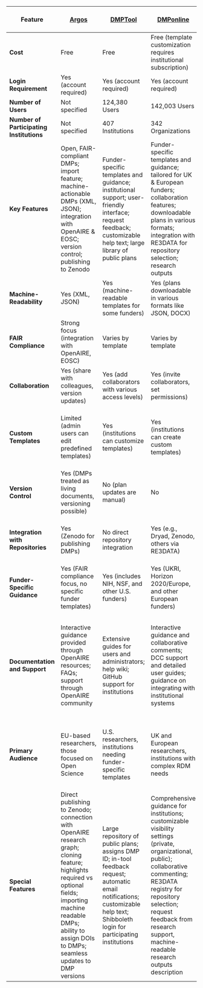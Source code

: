 | **Feature**       | [**Argos**](https://argos.openaire.eu/splash/) | [**DMPTool**](https://dmptool.org) | [**DMPonline**](https://dmponline.dcc.ac.uk/) | [**Data Stewardship Wizard**](https://ds-wizard.org/) |
|--------------------------|-----------|--------------|---------------|----------------------------------|
| **Cost**                 | Free      | Free         | Free (template customization requires institutional subscription) | Free (basic); customization requires programming skills |
| **Login Requirement**    | Yes (account required) | Yes (account required) | Yes (account required) | Yes (account required) |
| **Number of Users**      | Not specified | 124,380 Users | 142,003 Users | Not specified |
| **Number of Participating Institutions** | Not specified | 407 Institutions | 342 Organizations | Not specified |
| **Key Features**         | Open, FAIR-compliant DMPs; import feature; machine-actionable DMPs (XML, JSON); integration with OpenAIRE & EOSC; version control; publishing to Zenodo | Funder-specific templates and guidance; institutional support; user-friendly interface; request feedback; customizable help text; large library of public plans | Funder-specific templates and guidance; tailored for UK & European funders; collaboration features; downloadable plans in various formats; integration with RE3DATA for repository selection; research outputs | Smart questionnaires; interactive data management planning; real-time collaboration; FAIR guidance & metrics; project phases; version history; extensive template customization using TDK; REST API for integrations |
| **Machine-Readability**  | Yes (XML, JSON) | Yes (machine-readable templates for some funders) | Yes (plans downloadable in various formats like JSON, DOCX) | Yes (JSON, RDF/XML) |
| **FAIR Compliance**      | Strong focus (integration with OpenAIRE, EOSC) | Varies by template | Varies by template | Strong focus (FAIR metrics and evaluation, automated guidance on FAIR principles) |
| **Collaboration**        | Yes (share with colleagues, version updates) | Yes (add collaborators with various access levels) | Yes (invite collaborators, set permissions) | Yes (real-time collaboration, version control, comments and notes) |
| **Custom Templates**     | Limited (admin users can edit predefined templates) | Yes (institutions can customize templates) | Yes (institutions can create custom templates) | Yes (extensive customization through Template Development Kit and Knowledge Models) |
| **Version Control**      | Yes (DMPs treated as living documents, versioning possible) | No (plan updates are manual) | No | Yes (every change is recorded with version history, can create snapshots) |
| **Integration with Repositories** | Yes (Zenodo for publishing DMPs) | No direct repository integration | Yes (e.g., Dryad, Zenodo, others via RE3DATA) | Yes (supports submission to external services, RDF export for interoperability) |
| **Funder-Specific Guidance** | Yes (FAIR compliance focus, no specific funder templates) | Yes (includes NIH, NSF, and other U.S. funders) | Yes (UKRI, Horizon 2020/Europe, and other European funders) | Yes (Horizon Europe, Horizon 2020, Science Europe) |
| **Documentation and Support** | Interactive guidance provided through OpenAIRE resources; FAQs; support through OpenAIRE community | Extensive guides for users and administrators; help wiki; GitHub support for institutions | Interactive guidance and collaborative comments; DCC support and detailed user guides; guidance on integrating with institutional systems | Interactive guidance and collaborative comments,  detailed API documentation; training materials for custom templates; video tutorials for Template Development Kit |
| **Primary Audience**     | EU-based researchers, those focused on Open Science | U.S. researchers, institutions needing funder-specific templates | UK and European researchers, institutions with complex RDM needs | Researchers needing a highly customizable and adaptive DMP process, those focused on FAIR principles |
| **Special Features**     | Direct publishing to Zenodo; connection with OpenAIRE research graph; cloning feature; highlights required vs optional fields; importing machine readable DMPs; ability to assign DOIs to DMPs; seamless updates to DMP versions | Large repository of public plans; assigns DMP ID; in-tool feedback request; automatic email notifications; customizable help text; Shibboleth login for participating institutions | Comprehensive guidance for institutions; customizable visibility settings (private, organizational, public); collaborative commenting; RE3DATA registry for repository selection; request feedback from research support, machine-readable research outputs description | Adaptive questioning; automatic guidance on FAIR principles; project phases; real-time collaborative editing; integration with FAIRsharing; version control with history; ability to create custom Knowledge Models |
